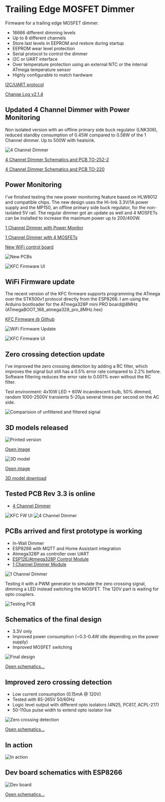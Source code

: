 # Trailing Edge MOSFET Dimmer

Firmware for a trailing edge MOSFET dimmer.

* 16666 different dimming levels
* Up to 8 different channels
* Store last levels in EEPROM and restore during startup
* EEPROM wear level protection
* Serial protocol to control the dimmer
* I2C or UART interface
* Over temperature protection using an external NTC or the internal ATmega temperature sensor
* Highly configurable to match hardware

[I2C/UART protocol](docs/protocol.md)

[Change Log v2.1.4](CHANGELOG.md)

## Updated 4 Channel Dimmer with Power Monitoring

Non isolated version with an offline primary side buck regulator (LNK306), reduced standby consumption of 0.45W compared to 0.58W of the 1 Channel dimmer. Up to 500W with heatsink.

![4 Channel Dimmer](https://raw.githubusercontent.com/sascha432/trailing_edge_dimmer/master/docs/images/new_4ch_dimmer.jpg)

[4 Channel Dimmer Schematics and PCB TO-252-2](https://easyeda.com/sascha23095123423/iot-4-channel-dimmer-with-pm)

[4 Channel Dimmer Schematics and PCB TO-220](https://easyeda.com/sascha23095123423/iot-4-channel-dimmer-with-pm_copy)

## Power Monitoring

I've finished testing the new power monitoring feature based on HLW8012 and compatible chips.
The new design uses the Hi-link 3.3V/1A power supply and the MP150, an offline primary side buck regulator, for the non-isolated 5V rail. The regular dimmer got an update as well and 4 MOSFETs can be installed to increase the maximum power up to 200/400W.

[1 Channel Dimmer with Power Monitor](https://easyeda.com/sascha23095123423/iot_1ch_dimmer_copy_copy_copy)

[1 Channel Dimmer with 4 MOSFETs](https://easyeda.com/sascha23095123423/iot_1ch_dimmer_copy_copy_copy_copy)

[New WiFi control board](https://easyeda.com/sascha23095123423/esp12e_iot_module_copy)

![New PCBs](https://raw.githubusercontent.com/sascha432/trailing_edge_dimmer/master/docs/images/1ch_dimmer_with_pm.jpg)

![KFC Firmware UI](https://raw.githubusercontent.com/sascha432/trailing_edge_dimmer/master/docs/images/kfcfw_ui3.jpg)

## WiFi Firmware update

The recent version of the KFC firmware supports programming the ATmega over the STK500v1 protocol directly from the ESP8266. I am using the Arduino bootloader for the ATmega328P mini PRO board@8MHz (ATmegaBOOT_168_atmega328_pro_8MHz.hex)

[KFC Firmware @ Github](https://github.com/sascha432/esp8266-kfc-fw)

![WiFi Firmware Update](https://raw.githubusercontent.com/sascha432/trailing_edge_dimmer/master/docs/images/wifi_firmware_update.jpg)

![KFC Firmware UI](https://raw.githubusercontent.com/sascha432/trailing_edge_dimmer/master/docs/images/kfcfw_ui2.jpg)

## Zero crossing detection update

I've improved the zero crossing detection by adding a RC filter, which improves the signal but still has a 0.5% error rate compared to 2.2% before.
Software filtering reduces the error rate to 0.001% even without the RC filter.

Test environment: 4x10W LED + 60W incandescent bulb, 50% dimmed, random 1000-2500V transients 5-20µs several times per second on the AC side.

![Comparision of unfiltered and filtered signal](https://raw.githubusercontent.com/sascha432/trailing_edge_dimmer/master/docs/images/zero_crossing_signal_filtering.png)

## 3D models released

![Printed version](https://raw.githubusercontent.com/sascha432/trailing_edge_dimmer/master/docs/images/housing_small.jpg)

[Open image](https://raw.githubusercontent.com/sascha432/trailing_edge_dimmer/master/docs/images/housing.jpg)

![3D model](https://raw.githubusercontent.com/sascha432/trailing_edge_dimmer/master/docs/images/housing_3d_model_tn.jpg)

[Open image](https://raw.githubusercontent.com/sascha432/trailing_edge_dimmer/master/docs/images/housing_3d_model.jpg)

[3D model download](stl/housing)

## Tested PCB Rev 3.3 is online

* [4 Channel Dimmer](https://easyeda.com/sascha23095123423/trailing-edge-dimmer-rev2)

![KFC FW UI](https://raw.githubusercontent.com/sascha432/trailing_edge_dimmer/master/docs/images/kfcfw_ui.jpg)
![4 Channel Dimmer](https://raw.githubusercontent.com/sascha432/trailing_edge_dimmer/master/docs/images/4ch_dimmer.JPG)

## PCBs arrived and first prototype is working

* In-Wall Dimmer
* ESP8266 with MQTT and Home Assistant integration
* Atmega328P as controller over UART
* [ESP12E/Atmega328P Control Module](https://easyeda.com/sascha23095123423/esp12e_iot_module)
* [1 Channel Dimmer Module](https://easyeda.com/sascha23095123423/iot_1ch_dimmer)

![1 Channel Dimmer](https://raw.githubusercontent.com/sascha432/trailing_edge_dimmer/master/docs/images/1ch_dimmer.JPG)

Testing it with a PWM generator to simulate the zero crossing signal, dimming a LED instead switching the MOSFET. The 120V part is waiting for opto couplers.

 ![Testing PCB](https://raw.githubusercontent.com/sascha432/trailing_edge_dimmer/master/docs/images/IMG_9100.JPG)

## Schematics of the final design

* 3.3V only
* Improved power consumption (~0.3-0.4W idle depending on the power supply)
* Improved MOSFET switching

![Final design](https://raw.githubusercontent.com/sascha432/trailing_edge_dimmer/master/docs/images/Schematic_4Ch-Dimmer-Rev3_1.png)

[Open schematics...](https://easyeda.com/sascha23095123423/trailing-edge-dimmer-rev2)

## Improved zero crossing detection

* Low current consumption (0.15mA @ 120V)
* Tested with 85-265V 50/60Hz
* Logic level output with different opto isolators (4N25, PC817, ACPL-217)
* 50-110us pulse width to extend opto isolator live

![Zero crossing detection](https://raw.githubusercontent.com/sascha432/trailing_edge_dimmer/master/docs/images/Schematic_Isolated-zero-crossing-detection-with-logic-level-output.png)

[Open schematics...](https://easyeda.com/sascha23095123423/isolated-zero-crossing-detection-with-logic-level-output)

## In action

![In action](https://raw.githubusercontent.com/sascha432/trailing_edge_dimmer/master/docs/images/oscilloscope_example.jpg)

## Dev board schematics with ESP8266

![Dev board](https://raw.githubusercontent.com/sascha432/trailing_edge_dimmer/master/docs/images/Schematic_4Ch-Dimmer-Rev1.3_dev_example.png)

[Open schematics...](https://github.com/sascha432/trailing_edge_dimmer/blob/master/docs/schematics/Schematic_4Ch-Dimmer-Rev1.3_dev_example.svg)

